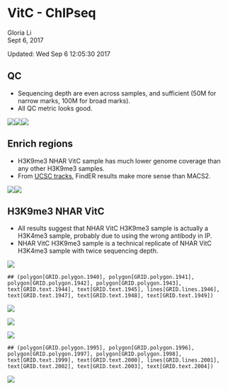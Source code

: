 # VitC - ChIPseq
Gloria Li  
Sept 6, 2017  

Updated: Wed Sep  6 12:05:30 2017



## QC  
* Sequencing depth are even across samples, and sufficient (50M for narrow marks, 100M for broad marks).     
* All QC metric looks good.       

![](ChIPseq_files/figure-html/QC-1.png)<!-- -->![](ChIPseq_files/figure-html/QC-2.png)<!-- -->![](ChIPseq_files/figure-html/QC-3.png)<!-- -->

## Enrich regions
* H3K9me3 NHAR VitC sample has much lower genome coverage than any other H3K9me3 samples.       
* From [UCSC tracks](http://www.bcgsc.ca/downloads/mb/VitC_glioma/HistoneHub/hub.txt), FindER results make more sense than MACS2.      

![](ChIPseq_files/figure-html/ER_summary-1.png)<!-- -->![](ChIPseq_files/figure-html/ER_summary-2.png)<!-- -->

## H3K9me3 NHAR VitC
* All results suggest that NHAR VitC H3K9me3 sample is actually a H3K4me3 sample, probably due to using the wrong antibody in IP.      
* NHAR VitC H3K9me3 sample is a technical replicate of NHAR VitC H3K4me3 sample with twice sequencing depth.    

![](ChIPseq_files/figure-html/NHAR_VitC_H3K9me3-1.png)<!-- -->

```
## (polygon[GRID.polygon.1940], polygon[GRID.polygon.1941], polygon[GRID.polygon.1942], polygon[GRID.polygon.1943], text[GRID.text.1944], text[GRID.text.1945], lines[GRID.lines.1946], text[GRID.text.1947], text[GRID.text.1948], text[GRID.text.1949])
```

![](ChIPseq_files/figure-html/NHAR_VitC_H3K9me3-2.png)<!-- -->

![](./ChIPseq_files/figure-html/H3K9me3_NHAR_vitC.png)

![](ChIPseq_files/figure-html/NHAR_VitC_H3K4me3-1.png)<!-- -->

```
## (polygon[GRID.polygon.1995], polygon[GRID.polygon.1996], polygon[GRID.polygon.1997], polygon[GRID.polygon.1998], text[GRID.text.1999], text[GRID.text.2000], lines[GRID.lines.2001], text[GRID.text.2002], text[GRID.text.2003], text[GRID.text.2004])
```

![](ChIPseq_files/figure-html/NHAR_VitC_H3K4me3-2.png)<!-- -->

